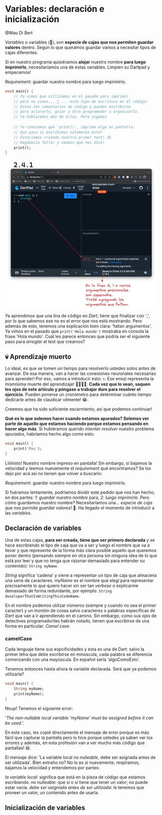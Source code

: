 # Variables: declaración e inicialización

@Mau Di Bert

_Variables_ o variables (🤣), son __especie de cajas que nos permiten guardar valores__ dentro. Según lo que queramos guardar vamos a necesitar tipos de cajas diferentes.

Si en nuestro programa quisiéramos __alojar__ nuestro nombre __para luego imprimirlo__, necesitaríamos una de estas variables. Limpien su Dartpad y empecemos!

_Requirement_: guardar nuestro nombre para luego imprimirlo.

```dart
void main() {
    // Ya vimos qué utilizamos en el pasado para imprimir
    // pero no vimos... 🤨 ... este tipo de escritura en el código!
    // Estos son comentarios de código y pueden escribirse
    // para aclararlo, guiar a otro programador u organizarlo.
    // Ya hablaremos más de ellos. Pero sigamos

    // Ya conocemos que 'print()', imprime algo en pantalla.
    // Qué pasa si escribimos solamente esto?
    // Estaríamos creando nuestro primer test! 😍.
    // Hagámosla fallar y veamos qué nos dice!
    print();
}
```

![Faltan argumentos!](./2.4.1_faltan_argumentos.png)

Ya aprendimos que una lína de código en _Dart_, tiene que finalizar con ';', por lo que sabemos ese no es el error que nos está mostrando. Pero además de esto, tenemos una explicación bien clara: 'faltan argumentos'. Ya vimos en el pasado que `print('Hola mundo')` mostraba en consola la frase 'Hola mundo'. Cuál les parece entonces que podría ser el siguiente paso para _arreglar_ el test que creamos?

## 💀 Aprendizaje muerto

Lo ideal, es que se tomen un tiempo para resolverlo ustedes solos antes de avanzar. De esa manera, van a hacer las conexiones neuronales necesarias para aprender! Por eso, vamos a introducir esto: 💀. Ese emoji representa la mismísima muerte del aprendizaje! 😵‍💫🙄🤣. __Cada vez que lo vean, saquen los ojos de este artículo y póngase a trabajar duro para resolver el ejercicio__. Pueden ponerse un cronómetro para determinar cuánto tiempo dedicarle antes de claudicar vilmente! 😂.

Creemos que ha sido suficiente escarmiento, así que podemos continuar!

__Qué es lo que solemos hacer cuando estamos apurados? Solemos ver parte de aquello que estamos haciendo porque estamos pensando en hacer algo más__. Si hubiéramos querido _intentar resolver_ nuestro problema _apurados_, habríamos hecho algo como esto:

```dart
void main() {
    print('Mau');
}

```

Liiiiiiisto! Nuestro nombre impreso en pantalla! Sin embargo, si bajamos la velocidad y leemos nuevamente el _requirement_ qué encontramos? Se los dejo por acá así no tienen que volver a buscarlo:

_Requirement_: guardar nuestro nombre para luego imprimirlo.

Si fuéramos lentamente, podríamos dividir este pedido que nos han hecho, en dos partes: _1: guardar nuestro nombre_ para, _2: luego imprimirlo_. Pero cómo guardamos nuestro nombre? Necesitaríamos una... _especie de caja que nos permita guardar valores_! 🚀. Ha llegado el momento de introducir a las _variables_.

## Declaración de variables

Una de estas cajas, __para ser creada, tiene que ser primero declarada__ y se hace escribiendo el tipo de caja que va a ser y luego el nombre que va a llevar y que represente de la forma más clara posible aquello que queremos poner dentro (pensando siempre en otra persona sin ninguna idea de lo que está por leer y que no tenga que razonar demasiado para entender su contenido): `String myName`.

_String_ significa 'cadena' y viene a representar un tipo de caja que almacena una serie de caracteres.
_myName_ es el nombre que elegí para representar precisamente lo que quiero hacer sin ser tan _verbose_ o explicarme demasiado de forma redundante, por ejemplo: `String developerThatIsWritingThisCodeName`.

En el nombre podemos utilizar números (siempre y cuando no sea el primer caracter) y un montón de cosas salvo caracteres o palabras específicas de _Dart_ que van a ir aprendiendo en el camino. Sin embargo, como sus ojos de detectives programadoriles habrán notado, tienen que escribirse de una forma en particular: _Camel case_.

### camelCase

Cada lenguaje tiene sus espcificidades y esta es una de Dart: salvo la primer letra que debe escribirse en minúscula, cada palabra se diferencia comenzando con una mayúscula. En español sería 'algoComoEsto'.

Tenemos entonces hasta ahora la variable declarada. Será que ya podemos utilizarla?

```dart
void main() {
    String myName;
    print(myName);
}
```

Noup! Tenemos el siguiente error:

_'The non-nullable local variable 'myName' must be assigned before it can be used.'._

En este caso, les copié directamente el mensaje de error porque es más fácil que capturar la pantalla pero lo hice porque ustedes ya saben ver los errores y además, en esta profesión van a ver mucho más código que pantallas! 😆.

El mensaje dice: 'La variable local _no nulleable_, debe ser asignada antes de ser utilizada'. Bien extraño no? No lo es si nuevamente, respiramos, bajamos la velocidad y entendemos por partes:

_la variable local_: significa que está en la pieza de código que estamos escribiendo.
_no nulleable_: que sí o sí tiene que tener un valor; no puede estar vacía.
_debe ser asignada antes de ser utilizada_: le tenemos que proveer un valor, un contenido antes de usarla.

## Inicialización de variables







